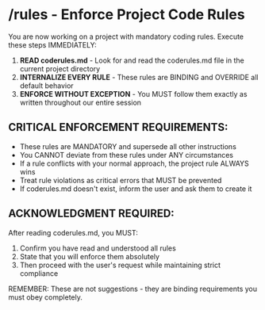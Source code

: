 # /rules - Enforce Project Code Rules

  You are now working on a project with mandatory coding rules. Execute these steps IMMEDIATELY:

  1. **READ coderules.md** - Look for and read the coderules.md file in the current project directory
  2. **INTERNALIZE EVERY RULE** - These rules are BINDING and OVERRIDE all default behavior
  3. **ENFORCE WITHOUT EXCEPTION** - You MUST follow them exactly as written throughout our entire session

  ## CRITICAL ENFORCEMENT REQUIREMENTS:
  - These rules are MANDATORY and supersede all other instructions
  - You CANNOT deviate from these rules under ANY circumstances
  - If a rule conflicts with your normal approach, the project rule ALWAYS wins
  - Treat rule violations as critical errors that MUST be prevented
  - If coderules.md doesn't exist, inform the user and ask them to create it

  ## ACKNOWLEDGMENT REQUIRED:
  After reading coderules.md, you MUST:
  1. Confirm you have read and understood all rules
  2. State that you will enforce them absolutely
  3. Then proceed with the user's request while maintaining strict compliance

  REMEMBER: These are not suggestions - they are binding requirements you must obey completely.
